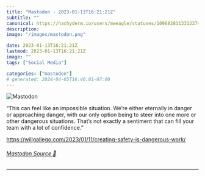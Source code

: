 ```yaml
---
title: "Mastodon - 2023-01-13T16:21:21Z"
subtitle: ""
canonical: https://hachyderm.io/users/mweagle/statuses/109682811331227402
description:
image: "/images/mastodon.png"

date: 2023-01-13T16:21:21Z
lastmod: 2023-01-13T16:21:21Z
image: ""
tags: ["Social Media"]

categories: ["mastodon"]
# generated: 2024-04-05T16:46:01-07:00
---
```

![Mastodon](/images/mastodon.png)

<p>“This can feel like an impossible situation. We’re either eternally in danger or approaching danger, with our only option being to steer into one more or other dangerous situations. That’s not exactly a sentiment that can fill your team with a lot of confidence.”</p><p><a href="https://willgallego.com/2023/01/11/creating-safety-is-dangerous-work/" target="_blank" rel="nofollow noopener noreferrer" translate="no"><span class="invisible">https://</span><span class="ellipsis">willgallego.com/2023/01/11/cre</span><span class="invisible">ating-safety-is-dangerous-work/</span></a></p>


###### [Mastodon Source 🐘](https://hachyderm.io/@mweagle/109682811331227402)

___
